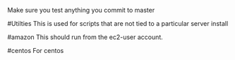 Make sure you test anything you commit to master

#Utilties
This is used for scripts that are not tied to a particular server install

#amazon
This should run from the ec2-user account. 

#centos
For centos
